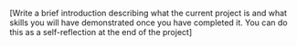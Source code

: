 [Write a brief introduction describing what the current project is and what skills you will have demonstrated once you have completed it. You can do this as a self-reflection at the end of the project]
